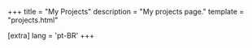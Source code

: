 +++
title = "My Projects"
description = "My projects page."
template = "projects.html"

[extra]
lang = 'pt-BR'
+++